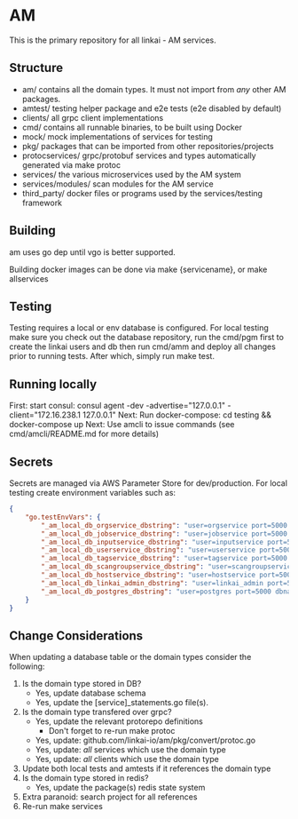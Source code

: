# AM
This is the primary repository for all linkai - AM services.

## Structure
* am/ contains all the domain types. It must not import from *any* other AM packages.
* amtest/ testing helper package and e2e tests (e2e disabled by default)
* clients/ all grpc client implementations
* cmd/ contains all runnable binaries, to be built using Docker
* mock/ mock implementations of services for testing
* pkg/ packages that can be imported from other repositories/projects
* protocservices/ grpc/protobuf services and types automatically generated via make protoc
* services/ the various microservices used by the AM system
* services/modules/ scan modules for the AM service
* third_party/ docker files or programs used by the services/testing framework

## Building
am uses go dep until vgo is better supported.

Building docker images can be done via make {servicename}, or make allservices

## Testing
Testing requires a local or env database is configured. For local testing make sure you check out the database repository, run the cmd/pgm first to create the linkai users and db
then run cmd/amm and deploy all changes prior to running tests.
After which, simply run make test.

## Running locally
First: start consul:
consul agent -dev -advertise="127.0.0.1" -client="172.16.238.1 127.0.0.1"
Next: Run docker-compose:
cd testing && docker-compose up
Next: Use amcli to issue commands (see cmd/amcli/README.md for more details)

## Secrets
Secrets are managed via AWS Parameter Store for dev/production. For local testing create environment variables such as:
```json
{
    "go.testEnvVars": {
        "_am_local_db_orgservice_dbstring": "user=orgservice port=5000 dbname=linkai password=XXX sslmode=disable",
        "_am_local_db_jobservice_dbstring": "user=jobservice port=5000 dbname=linkai password=Xxx sslmode=disable",
        "_am_local_db_inputservice_dbstring": "user=inputservice port=5000 dbname=linkai password=Xxx sslmode=disable",
        "_am_local_db_userservice_dbstring": "user=userservice port=5000 dbname=linkai password=Xxx sslmode=disable",
        "_am_local_db_tagservice_dbstring": "user=tagservice port=5000 dbname=linkai password=Xxx sslmode=disable",
        "_am_local_db_scangroupservice_dbstring": "user=scangroupservice port=5000 dbname=linkai password=Xxx sslmode=disable",
        "_am_local_db_hostservice_dbstring": "user=hostservice port=5000 dbname=linkai password=Xxx sslmode=disable",
        "_am_local_db_linkai_admin_dbstring": "user=linkai_admin port=5000 dbname=linkai password=Xxx sslmode=disable",
        "_am_local_db_postgres_dbstring": "user=postgres port=5000 dbname=postgres password=Xxx sslmode=disable"
    }
}
```

## Change Considerations
When updating a database table or the domain types consider the following:
1. Is the domain type stored in DB?
    - Yes, update database schema
    - Yes, update the [service]_statements.go file(s).
2. Is the domain type transfered over grpc?
    - Yes, update the relevant protorepo definitions
        - Don't forget to re-run make protoc
    - Yes, update: github.com/linkai-io/am/pkg/convert/protoc.go
    - Yes, update: *all* services which use the domain type
    - Yes, update: *all* clients which use the domain type
3. Update both local tests and amtests if it references the domain type
4. Is the domain type stored in redis?
    - Yes, update the package(s) redis state system 
5. Extra paranoid: search project for all references
6. Re-run make services
